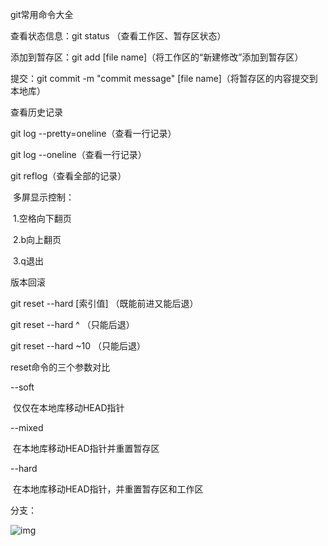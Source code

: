 git常用命令大全

查看状态信息：git status （查看工作区、暂存区状态）

添加到暂存区：git add [file name]（将工作区的“新建修改”添加到暂存区）

提交：git commit -m "commit message" [file name]（将暂存区的内容提交到本地库）



查看历史记录

git log --pretty=oneline（查看一行记录）

git log --oneline（查看一行记录）

git reflog（查看全部的记录）

​					多屏显示控制：

​						    1.空格向下翻页

​							2.b向上翻页

​							3.q退出



版本回滚

git reset --hard [索引值]  （既能前进又能后退）

git reset --hard ^				（只能后退）

git reset --hard ~10          	（只能后退）

reset命令的三个参数对比

--soft

​	仅仅在本地库移动HEAD指针

--mixed

​	在本地库移动HEAD指针并重置暂存区

--hard

​	在本地库移动HEAD指针，并重置暂存区和工作区

分支：

![img](https://gitee.com/lixiaokang66646/whales_photo/raw/master/img/QQ%E5%9B%BE%E7%89%8720200709095955.jpg)